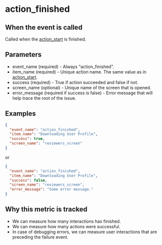 # action_finished

## When the event is called

Called when the [action_start](action_start.md) is finished.

## Parameters

- event_name (required) - Always “action_finished”.
- item_name (required) - Unique action name. The same value as in [action_start](action_start.md).
- success (required) - True if action succeeded and false if not.
- screen_name (optional) - Unique name of the screen that is opened.
- error_message (required if success is false) - Error message that will help trace the root of the issue.

## Examples

```json
{
  "event_name": "action_finished",
  "item_name": "Downloading User Profile",
  "success": true,
  "screen_name": "reviewers_screen"
}
```

or

```json
{
  "event_name": "action_finished",
  "item_name": "Downloading User Profile",
  "success": false,
  "screen_name": "reviewers_screen",
  "error_message": "Some error message."
}
```

## Why this metric is tracked

- We can measure how many interactions has finished.
- We can measure how many actions were successful.
- In case of debugging errors, we can measure user interactions that are preceding the failure event.
